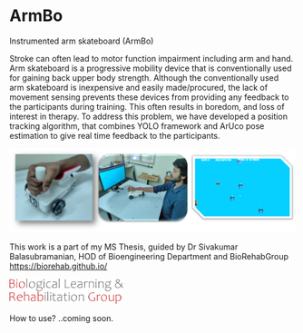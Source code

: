 # ArmBo

Instrumented arm skateboard (ArmBo)

Stroke can often lead to motor function impairment including arm and hand. Arm skateboard is a progressive mobility device that is conventionally used for gaining back upper body strength. Although the conventionally used arm skateboard is inexpensive and easily made/procured, the lack of movement sensing prevents these devices from providing any feedback to the participants during training. This often results in boredom, and loss of interest in therapy. To address this problem, we have developed a position tracking algorithm, that combines YOLO framework and ArUco pose estimation to give real time feedback to the participants.


![Alt text](src/gamescreen.png)

This work is a part of my MS Thesis, guided by Dr Sivakumar Balasubramanian, HOD of Bioengineering Department and BioRehabGroup https://biorehab.github.io/


<img src="src/logo.png" alt="drawing" width="200"/>
<!-- ![Alt text](src/logo.png) -->

How to use? ..coming soon.